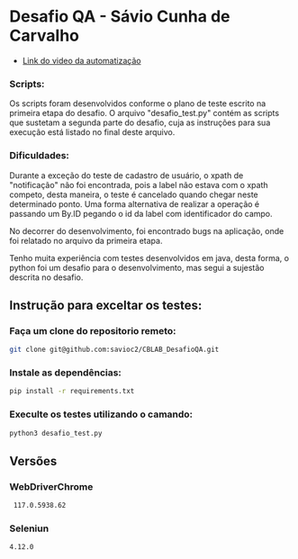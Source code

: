 # Desafio QA - Sávio Cunha de Carvalho

- [Link do video da automatização](https://youtu.be/xHMyIHnnY5I) 


### Scripts:
Os scripts foram desenvolvidos conforme o plano de teste escrito na primeira etapa do desafio. O arquivo "desafio_test.py" contém as scripts que sustetam a segunda parte do desafio, cuja as instruções para sua execução está listado no final deste arquivo. 

### Dificuldades:
Durante a exceção do teste de cadastro de usuário, o xpath de "notificação" não foi encontrada, pois a label não estava com o xpath competo, desta maneira, o teste é cancelado quando chegar neste determinado ponto. Uma forma alternativa de realizar a operação é passando um By.ID pegando o id da label com identificador do campo.

No decorrer do desenvolvimento, foi encontrado bugs na aplicação, onde foi relatado no arquivo da primeira etapa. 

Tenho muita experiência com testes desenvolvidos em java, desta forma, o python foi um desafio para o desenvolvimento, mas segui a sujestão descrita no desafio. 


## Instrução para exceltar os testes:


### Faça um clone do repositorio remeto:
``` bash
git clone git@github.com:savioc2/CBLAB_DesafioQA.git
```

### Instale as dependências: 
```bash
pip install -r requirements.txt
```

### Execulte os testes utilizando o camando:

```bash
python3 desafio_test.py
```

## Versões

### WebDriverChrome
```bash
 117.0.5938.62
```
### Seleniun
```bash
4.12.0
```